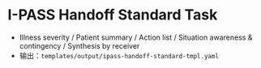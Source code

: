 # I-PASS Handoff Standard Task

- Illness severity / Patient summary / Action list / Situation awareness & contingency / Synthesis by receiver
- 输出：`templates/output/ipass-handoff-standard-tmpl.yaml`
